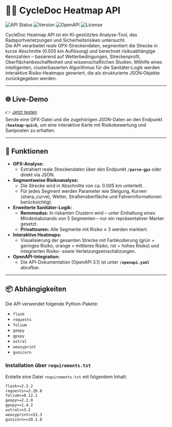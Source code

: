 # 🚴‍♂️ CycleDoc Heatmap API

![API Status](https://img.shields.io/badge/API-Live-green)
![Version](https://img.shields.io/badge/version-1.0-blue)
![OpenAPI](https://img.shields.io/badge/OpenAPI-3.1.0-yellow)
![License](https://img.shields.io/badge/license-MIT-lightgrey)

CycleDoc Heatmap API ist ein KI-gestütztes Analyse-Tool, das Radsportverletzungen und Sicherheitsrisiken untersucht.  
Die API verarbeitet reale GPX-Streckendaten, segmentiert die Strecke in kurze Abschnitte (0.005 km Auflösung) und berechnet risikoabhängige Kennzahlen – basierend auf Wetterbedingungen, Streckenprofil, Oberflächenbeschaffenheit und wissenschaftlichen Studien. Mithilfe eines intelligenten, clusterbasierten Algorithmus für die Sanitäter‑Logik werden interaktive Risiko‑Heatmaps generiert, die als strukturierte JSON‑Objekte zurückgegeben werden.

---

## 🌐 Live-Demo

👉 [Jetzt testen](https://gpx-heatmap-api.onrender.com/static/heatmap_YYYYMMDDHHMMSS.html)  
Sende eine GPX-Datei und die zugehörigen JSON-Daten an den Endpunkt **`/heatmap-quick`**, um eine interaktive Karte mit Risikobewertung und Saniposten zu erhalten.

---

## 🔧 Funktionen

- **GPX-Analyse:**  
  - Extrahiert reale Streckendaten über den Endpunkt **`/parse-gpx`** oder direkt via JSON.
- **Segmentweise Risikoanalyse:**  
  - Die Strecke wird in Abschnitte von ca. 0.005 km unterteilt.
  - Für jedes Segment werden Parameter wie Steigung, Kurven (sharp_curve), Wetter, Straßenoberfläche und Fahrerinformationen berücksichtigt.
- **Erweiterte Sanitäter‑Logik:**  
  - **Rennmodus:** In riskanten Clustern wird – unter Einhaltung eines Mindestabstands von 5 Segmenten – nur ein repräsentativer Marker gesetzt.
  - **Privattouren:** Alle Segmente mit Risiko ≥ 3 werden markiert.
- **Interaktive Heatmaps:**  
  - Visualisierung der gesamten Strecke mit Farbkodierung (grün = geringes Risiko, orange = mittleres Risiko, rot = hohes Risiko) und integrierten Risiko- sowie Verletzungseinschätzungen.
- **OpenAPI-Integration:**  
  - Die API-Dokumentation (OpenAPI 3.1) ist unter **`/openapi.yaml`** abrufbar.

---

## 📦 Abhängigkeiten

Die API verwendet folgende Python-Pakete:

- `flask`
- `requests`
- `folium`
- `geopy`
- `gpxpy`
- `astral`
- `weasyprint`
- `gunicorn`

### Installation über `requirements.txt`

Erstelle eine Datei `requirements.txt` mit folgendem Inhalt:

```txt
flask>=2.2.2
requests>=2.28.0
folium>=0.12.1
geopy>=2.2.0
gpxpy>=1.4.2
astral>=3.2
weasyprint>=53.3
gunicorn>=20.1.0
